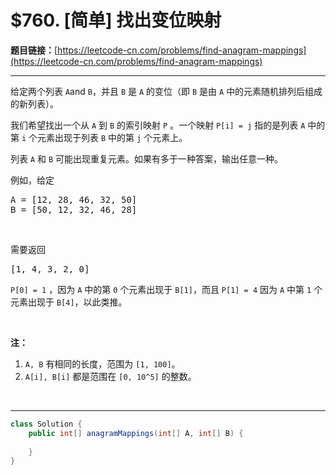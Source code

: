 # $760. [简单] 找出变位映射

**题目链接：**[https://leetcode-cn.com/problems/find-anagram-mappings](https://leetcode-cn.com/problems/find-anagram-mappings)

---

<div class="content__1Y2H">
 <div class="notranslate">
  <p>给定两个列表 <code>A</code>and <code>B</code>，并且 <code>B</code> 是 <code>A</code> 的变位（即&nbsp;<code>B</code> 是由&nbsp;<code>A</code> 中的元素随机排列后组成的新列表）。</p> 
  <p>我们希望找出一个从 <code>A</code> 到 <code>B</code>&nbsp;的索引映射 <code>P</code> 。一个映射 <code>P[i] = j</code>&nbsp;指的是列表&nbsp;<code>A</code> 中的第 <code>i</code> 个元素出现于列表&nbsp;<code>B</code> 中的第 <code>j</code> 个元素上。</p> 
  <p>列表 <code>A</code> 和 <code>B</code> 可能出现重复元素。如果有多于一种答案，输出任意一种。</p> 
  <p>例如，给定</p> 
  <pre class="language-text">A = [12, 28, 46, 32, 50]
B = [50, 12, 32, 46, 28]
</pre> 
  <p>&nbsp;</p> 
  <p>需要返回</p> 
  <pre class="language-text">[1, 4, 3, 2, 0]
</pre> 
  <p><code>P[0] = 1</code>&nbsp;，因为 <code>A</code> 中的第 <code>0</code> 个元素出现于 <code>B[1]</code>，而且 <code>P[1] = 4</code> 因为 <code>A</code> 中第 <code>1</code> 个元素出现于 <code>B[4]</code>，以此类推。</p> 
  <p>&nbsp;</p> 
  <p><strong>注：</strong></p> 
  <ol> 
   <li><code>A, B</code>&nbsp;有相同的长度，范围为&nbsp;<code>[1, 100]</code>。</li> 
   <li><code>A[i], B[i]</code> 都是范围在&nbsp;<code>[0, 10^5]</code> 的整数。</li> 
  </ol> 
  <p>&nbsp;</p> 
 </div>
</div>

---

```java
class Solution {
    public int[] anagramMappings(int[] A, int[] B) {
        
    }
}
```